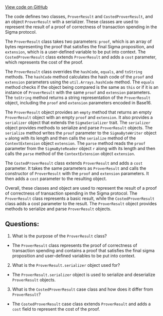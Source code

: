 [View code on GitHub](sigmastate-interpreterhttps://github.com/ScorexFoundation/sigmastate-interpreter/interpreter/shared/src/main/scala/sigmastate/interpreter/ProverResult.scala)

The code defines two classes, `ProverResult` and `CostedProverResult`, and an object `ProverResult` with a serializer. These classes are used to represent the result of a proof of correctness of transaction spending in the Sigma protocol. 

The `ProverResult` class takes two parameters: `proof`, which is an array of bytes representing the proof that satisfies the final Sigma proposition, and `extension`, which is a user-defined variable to be put into context. The `CostedProverResult` class extends `ProverResult` and adds a `cost` parameter, which represents the cost of the proof. 

The `ProverResult` class overrides the `hashCode`, `equals`, and `toString` methods. The `hashCode` method calculates the hash code of the `proof` and `extension` parameters using the `util.Arrays.hashCode` method. The `equals` method checks if the object being compared is the same as `this` or if it is an instance of `ProverResult` with the same `proof` and `extension` parameters. The `toString` method returns a string representation of the `ProverResult` object, including the `proof` and `extension` parameters encoded in Base16.

The `ProverResult` object provides an `empty` method that returns an empty `ProverResult` object with an empty `proof` and `extension`. It also provides a `serializer` object that extends the `SigmaSerializer` trait. The `serializer` object provides methods to serialize and parse `ProverResult` objects. The `serialize` method writes the `proof` parameter to the `SigmaByteWriter` object `w` along with its length and then calls the `serialize` method of the `ContextExtension` object `extension`. The `parse` method reads the `proof` parameter from the `SigmaByteReader` object `r` along with its length and then calls the `parse` method of the `ContextExtension` object `extension`.

The `CostedProverResult` class extends `ProverResult` and adds a `cost` parameter. It takes the same parameters as `ProverResult` and calls the constructor of `ProverResult` with the `proof` and `extension` parameters. It then adds a `cost` parameter to the resulting object. 

Overall, these classes and object are used to represent the result of a proof of correctness of transaction spending in the Sigma protocol. The `ProverResult` class represents a basic result, while the `CostedProverResult` class adds a cost parameter to the result. The `ProverResult` object provides methods to serialize and parse `ProverResult` objects.
## Questions: 
 1. What is the purpose of the `ProverResult` class?
- The `ProverResult` class represents the proof of correctness of transaction spending and contains a proof that satisfies the final sigma proposition and user-defined variables to be put into context.

2. What is the `ProverResult.serializer` object used for?
- The `ProverResult.serializer` object is used to serialize and deserialize `ProverResult` objects.

3. What is the `CostedProverResult` case class and how does it differ from `ProverResult`?
- The `CostedProverResult` case class extends `ProverResult` and adds a `cost` field to represent the cost of the proof.